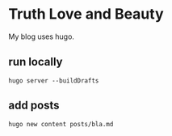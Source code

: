 # Truth Love and Beauty

My blog uses hugo.

## run locally

```
hugo server --buildDrafts
```

## add posts

```
hugo new content posts/bla.md
```

